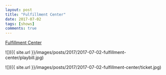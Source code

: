 ```yaml
---
layout: post
title: "Fulfillment Center"
date: 2017-07-02
tags: [shows]
comments: true
---
```

[Fulfillment Center](https://www.manhattantheatreclub.com/2016-17-season/fulfillmentcenter)

![]({{ site.url }}/images/posts/2017/2017-07-02-fulfillment-center/playbill.jpg)

![]({{ site.url }}/images/posts/2017/2017-07-02-fulfillment-center/ticket.jpg)

